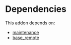# Dependencies

This addon depends on:

- [maintenance](https://github.com/bringout/oca-ocb-vertical-industry/tree/6d2de194fb6942c53f4c2858f1e032ed076bdb65/odoo-bringout-oca-ocb-maintenance)
- [base_remote](https://github.com/bringout/oca-technical)
